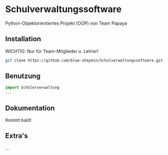 # Schulverwaltungssoftware

Python-Objektorientiertes Projekt (OOP) von Team Papaya

## Installation

WICHTIG: Nur für Team-Mitglieder u. Lehrer! 

```bash
git clone https://github.com/blue-shaymin/Schulverwaltungssoftware.git
```

## Benutzung

```python
import Schülerverwaltung
...
```

## Dokumentation
Kommt bald!

## Extra's
...